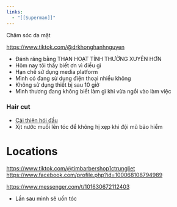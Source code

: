 ```yaml
---
links:
  - "[[Superman]]"
---
```

Chăm sóc da mặt

https://www.tiktok.com/@drkhonghanhnguyen

- Đánh răng bằng THAN HOẠT TÍNH THƯỜNG XUYÊN HƠN
- Hôm nay tôi thấy biết ơn vì điều gì
- Hạn chế sử dụng media platform
- Mình có đang sử dụng điện thoại nhiều không
- Không sử dụng thiết bị sau 10 giờ
- Mình thương đang không biết làm gì khi vừa ngồi vào làm việc

### Hair cut

- [Cải thiện hói đầu](https://www.tiktok.com/@timbarbershop1ctrungliet/video/7298263992609377544)
- Xịt nước muối lên tóc để không hị xẹp khi đội mũ bảo hiểm

# Locations

https://www.tiktok.com/@timbarbershop1ctrungliet
https://www.facebook.com/profile.php?id=100068108794989

https://www.messenger.com/t/101630672112403

- Lần sau mình sẽ uốn tóc